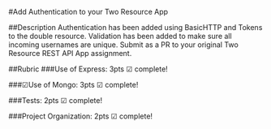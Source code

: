 #Add Authentication to your Two Resource App

##Description
Authentication has been added using BasicHTTP and Tokens to the double resource. Validation has been added to make sure all incoming usernames are unique. Submit as a PR to your original Two Resource REST API App assignment.


##Rubric
###Use of Express: 3pts
☑ complete!

###☑Use of Mongo: 3pts 
☑ complete!

###Tests: 2pts
☑ complete!

###Project Organization: 2pts
☑ complete!

